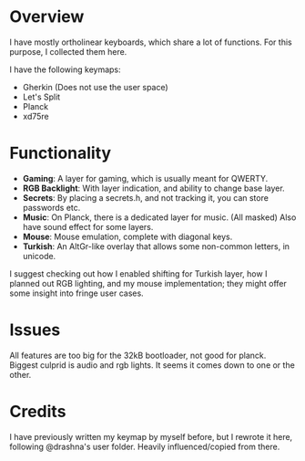 # Overview

I have mostly ortholinear keyboards, which share a lot of functions.
For this purpose, I collected them here.

I have the following keymaps:

* Gherkin (Does not use the user space)
* Let's Split
* Planck
* xd75re

# Functionality

* **Gaming**: A layer for gaming, which is usually meant for QWERTY.
* **RGB Backlight**: With layer indication, and ability to change base layer.
* **Secrets**: By placing a secrets.h, and not tracking it, you can store passwords etc.
* **Music**: On Planck, there is a dedicated layer for music. (All masked) Also have sound effect for some layers.
* **Mouse**: Mouse emulation, complete with diagonal keys.
* **Turkish**: An AltGr-like overlay that allows some non-common letters, in unicode.

I suggest checking out how I enabled shifting for Turkish layer,
how I planned out RGB lighting, and my mouse implementation; they might offer
some insight into fringe user cases.

# Issues

All features are too big for the 32kB bootloader, not good for planck.
Biggest culprid is audio and rgb lights. It seems it comes down to one or the other.

# Credits

I have previously written my keymap by myself before, but I rewrote it here,
following @drashna's user folder. Heavily influenced/copied from there.
